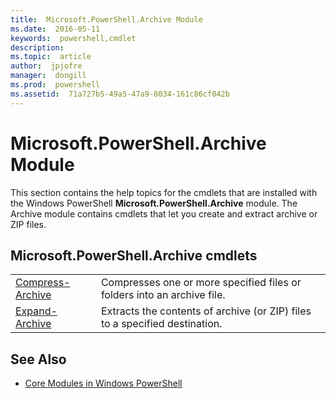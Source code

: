 ```yaml
---
title:  Microsoft.PowerShell.Archive Module
ms.date:  2016-05-11
keywords:  powershell,cmdlet
description:  
ms.topic:  article
author:  jpjofre
manager:  dongill
ms.prod:  powershell
ms.assetid:  71a727b5-49a5-47a9-8034-161c86cf042b
---
```


# Microsoft.PowerShell.Archive Module
This section contains the help topics for the cmdlets that are installed with the Windows PowerShell **Microsoft.PowerShell.Archive** module. The Archive module contains cmdlets that let you create and extract archive or ZIP files.

## Microsoft.PowerShell.Archive cmdlets

|||
|-|-|
|[Compress-Archive](http://technet.microsoft.com/library/dn841358.aspx)|Compresses one or more specified files or folders into an archive file.|
|[Expand-Archive](http://technet.microsoft.com/library/dn841359.aspx)|Extracts the contents of archive (or ZIP) files to a specified destination.|

## See Also
- [Core Modules in Windows PowerShell](http://technet.microsoft.com/library/hh847741.aspx)

